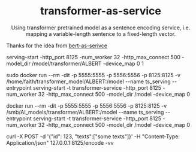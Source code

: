 <h1 align="center">transformer-as-service</h1>

<p align="center">Using transformer pretrained model as a sentence encoding service, i.e. mapping a variable-length sentence to a fixed-length vector.</p>

Thanks for the idea from [bert-as-serivce](https://github.com/hanxiao/bert-as-service)





serving-start -http_port 8125 -num_worker 32 -http_max_connect 500 -model_dir /model/transformer/ALBERT -device_map 0 1


sudo docker run  --rm -dit -p 5555:5555 -p 5556:5556 -p 8125:8125 -v /home/faith/transformer_model/ALBERT:/model --name ts_serving --entrypoint serving-start -t transformer-service -http_port 8125 -num_worker 32 -http_max_connect 500 -model_dir /model -device_map 0


docker run  --rm -dit -p 5555:5555 -p 5556:5556 -p 8125:8125 -v /smb/AI_models/transformer/ALBERT:/model --name ts_serving --entrypoint serving-start -t transformer-service -http_port 8125 -num_worker 32 -http_max_connect 500 -model_dir /model -device_map 0


curl -X POST -d '{"id": 123, "texts":["some texts"]}' -H "Content-Type: Application/json" 127.0.0.1:8125/encode  -vv